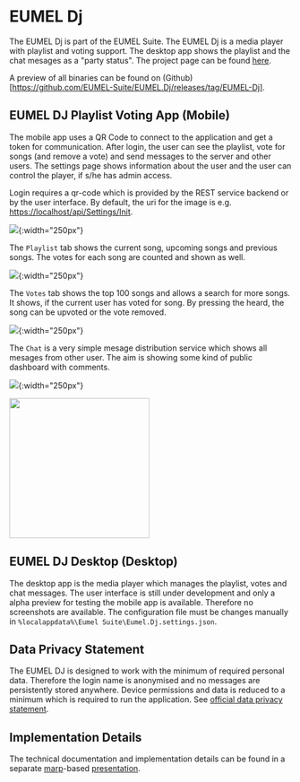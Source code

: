 
# EUMEL Dj

The EUMEL Dj is part of the EUMEL Suite. The EUMEL Dj is a media player with playlist and voting support. The desktop app shows the playlist and the chat mesages as a "party status". The project page can be found [here](https://github.com/EUMEL-Suite/EUMEL.Dj).

A preview of all binaries can be found on (Github)[https://github.com/EUMEL-Suite/EUMEL.Dj/releases/tag/EUMEL-Dj].


## EUMEL DJ Playlist Voting App (Mobile)

The mobile app uses a QR Code to connect to the application and get a token for communication. After login, the user can see the playlist, vote for songs (and remove a vote) and send messages to the server and other users. The settings page shows information about the user and the user can control the player, if s/he has admin access. 

Login requires a qr-code which is provided by the REST service backend or by the user interface. By default, the uri for the image is e.g. [https://localhost/api/Settings/Init](https://localhost/api/Settings/Init).

![](../Assets/djmobile_login.png?raw=true){:width="250px"}

The `Playlist` tab shows the current song, upcoming songs and previous songs. The votes for each song are counted and shown as well.

![](/Assets/djmobile_playlist.png?raw=true){:width="250px"}

The `Votes` tab shows the top 100 songs and allows a search for more songs. It shows, if the current user has voted for song. By pressing the heard, the song can be upvoted or the vote removed.

![](/Assets/djmobile_votes.png?raw=true){:width="250px"}

The `Chat` is a very simple mesage distribution service which shows all mesages from other user. The aim is showing some kind of public dashboard with comments.

![](/Assets/djmobile_chat.png?raw=true){:width="250px"}

<img src="/Assets/djmobile_chat.png?raw=true" width="250">

## EUMEL DJ Desktop (Desktop)

The desktop app is the media player which manages the playlist, votes and chat messages. The user interface is still under development and only a alpha preview for testing the mobile app is available. Therefore no screenshots are available. The configuration file must be changes manually in `%localappdata%\Eumel Suite\Eumel.Dj.settings.json`.

## Data Privacy Statement

The EUMEL DJ is designed to work with the minimum of required personal data. Therefore the login name is anonymised and no messages are persistently stored anywhere. Device permissions and data is reduced to a minimum which is required to run the application. See [official data privacy statement](eumel-dj-privacy.md).


## Implementation Details

The technical documentation and implementation details can be found in a separate [marp](https://marpit.marp.app/)-based [presentation](eumel-dj-tech.html).

